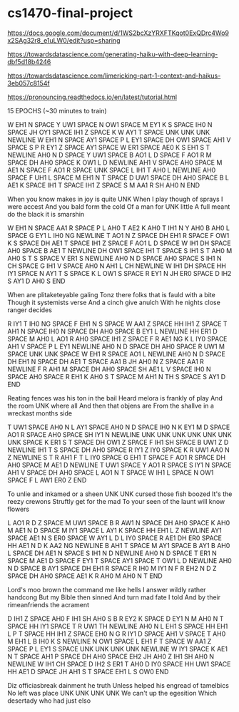 # cs1470-final-project

https://docs.google.com/document/d/1WS2bcXzYRXFTKqot0ExQDrc4Wo9x2SAg32r8_e1uLW0/edit?usp=sharing

https://towardsdatascience.com/generating-haiku-with-deep-learning-dbf5d18b4246

https://towardsdatascience.com/limericking-part-1-context-and-haikus-3eb057c8154f

https://pronouncing.readthedocs.io/en/latest/tutorial.html

15 EPOCHS (~30 minutes to train)

W EH1 N SPACE Y UW1 SPACE N OW1 SPACE M EY1 K S SPACE IH0 N SPACE JH OY1 SPACE IH1 Z SPACE K W AY1 T SPACE UNK UNK UNK NEWLINE
W EH1 N SPACE AY1 SPACE P L EY1 SPACE DH OW1 SPACE AH1 V SPACE S P R EY1 Z SPACE AY1 SPACE W ER1 SPACE AE0 K S EH1 S T NEWLINE
AH0 N D SPACE Y UW1 SPACE B AO1 L D SPACE F AO1 R M SPACE DH AH0 SPACE K OW1 L D NEWLINE
AH1 V SPACE AH0 SPACE M AE1 N SPACE F AO1 R SPACE UNK SPACE L IH1 T AH0 L NEWLINE
AH0 SPACE F UH1 L SPACE M EH1 N T SPACE D UW1 SPACE DH AH0 SPACE B L AE1 K SPACE IH1 T SPACE IH1 Z SPACE S M AA1 R SH AH0 N END

When you know makes in joy is quite UNK
When I play though of sprays I were accest
And you bald form the cold
Of a man for UNK little
A full meant do the black it is smarshin

W EH1 N SPACE AA1 R SPACE P L AH0 T AE2 K AH0 T IH1 N Y AH0 B AH0 L SPACE G EY1 L IH0 NG NEWLINE
T AO1 N Z SPACE DH EH1 R SPACE F OW1 K S SPACE DH AE1 T SPACE IH1 Z SPACE F AO1 L D SPACE W IH1 DH SPACE AH0 SPACE B AE1 T NEWLINE
DH OW1 SPACE IH1 T SPACE S IH1 S T AH0 M AH0 S T S SPACE V ER1 S NEWLINE
AH0 N D SPACE AH0 SPACE S IH1 N CH SPACE G IH1 V SPACE AH0 N AH1 L CH NEWLINE
W IH1 DH SPACE HH IY1 SPACE N AY1 T S SPACE K L OW1 S SPACE R EY1 N JH ER0 SPACE D IH2 S AY1 D AH0 S END

When are plitaketeyable galing
Tonz there folks that is fauld with a bite
Though it systemists verse
And a cinch give anulch
With he nights close ranger decides

R IY1 T IH0 NG SPACE F EH1 N S SPACE W AA1 Z SPACE HH IH1 Z SPACE T AH1 N SPACE IH0 N SPACE DH AH0 SPACE B EY1 L NEWLINE
HH ER1 D SPACE M AH0 L AO1 R AH0 SPACE IH1 Z SPACE F R AE1 NG K L IY0 SPACE AH1 V SPACE P L EY1 NEWLINE
AH0 N D SPACE DH AH0 SPACE R UW1 M SPACE UNK UNK SPACE W EH1 R SPACE AO1 L NEWLINE
AH0 N D SPACE DH EH1 N SPACE DH AE1 T SPACE AA1 B JH AH0 N Z SPACE AA1 R NEWLINE
F R AH1 M SPACE DH AH0 SPACE SH AE1 L V SPACE IH0 N SPACE AH0 SPACE R EH1 K AH0 S T SPACE M AH1 N TH S SPACE S AY1 D END

Reating fences was his ton in the bail
Heard melora is frankly of play
And the room UNK where all
And then that objens are
From the shallve in a wreckast months side

T UW1 SPACE AH0 N L AY1 SPACE AH0 N D SPACE IH0 N K EY1 M D SPACE AO1 R SPACE AH0 SPACE SH IY1 N NEWLINE
UNK UNK UNK UNK UNK UNK UNK SPACE K ER1 S T SPACE DH OW1 Z SPACE F IH1 SH SPACE B UW1 Z D NEWLINE
IH1 T S SPACE DH AH0 SPACE R IY1 Z IY0 SPACE K R UW1 AA0 N Z NEWLINE
S T R AH1 F T L IY0 SPACE G EH1 T SPACE F AO1 R SPACE DH AH0 SPACE M AE1 D NEWLINE
T UW1 SPACE Y AO1 R SPACE S IY1 N SPACE AH1 V SPACE DH AH0 SPACE L AO1 N T SPACE W IH1 L SPACE N OW1 SPACE F L AW1 ER0 Z END 

To unlie and inkamed or a sheen
UNK UNK cursed those fish boozed
It's the reezy crewons
Struftly get for the mad
To your seen of the launt will know flowers

L AO1 R D Z SPACE M UW1 SPACE B R AW1 N SPACE DH AH0 SPACE K AH0 M AE1 N D SPACE M IY1 SPACE L AY1 K SPACE HH EH1 L Z NEWLINE
AY1 SPACE AE1 N S ER0 SPACE W AY1 L D L IY0 SPACE R AE1 DH ER0 SPACE HH AE1 N D K AA2 NG NEWLINE
B AH1 T SPACE M AY1 SPACE B AY1 B AH0 L SPACE DH AE1 N SPACE S IH1 N D NEWLINE
AH0 N D SPACE T ER1 N SPACE M AE1 D SPACE F EY1 T SPACE AY1 SPACE T OW1 L D NEWLINE
AH0 N D SPACE B AY1 SPACE DH EH1 R SPACE R IH0 M IY1 N F R EH2 N D Z SPACE DH AH0 SPACE AE1 K R AH0 M AH0 N T END

Lord's moo brown the command me like hells
I answer wildly rather handcong
But my Bible then sinned
And turn mad fate I told
And by their rimeanfriends the acrament

D IH1 Z SPACE AH0 F IH1 SH AH0 S B R EY2 K SPACE D EY1 N M AH0 N T SPACE HH IY1 SPACE T R UW1 TH NEWLINE
AH0 N L EH1 S SPACE HH EH1 L P T SPACE HH IH1 Z SPACE EH0 N G R IY1 D SPACE AH1 V SPACE T AH0 M EH1 L B IH0 K S NEWLINE
N OW1 SPACE L EH1 F T SPACE W AA1 Z SPACE P L EY1 S SPACE UNK UNK UNK UNK NEWLINE
W IY1 SPACE K AE1 N T SPACE AH1 P SPACE DH AH0 SPACE EH2 JH AH0 Z IH1 SH AH0 N NEWLINE
W IH1 CH SPACE D IH2 S ER1 T AH0 D IY0 SPACE HH UW1 SPACE HH AE1 D SPACE JH AH1 S T SPACE EH1 L S OW0 END

Diz officiasbreak dainment he truth
Unless helped his engread of tamelbics
No left was place UNK UNK UNK UNK
We can't up the egesition
Which desertady who had just elso
